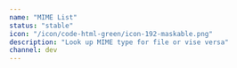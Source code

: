 ```yaml
---
name: "MIME List"
status: "stable"
icon: "/icon/code-html-green/icon-192-maskable.png"
description: "Look up MIME type for file or vise versa"
channel: dev
---
```

